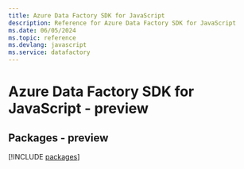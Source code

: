 ```yaml
---
title: Azure Data Factory SDK for JavaScript
description: Reference for Azure Data Factory SDK for JavaScript
ms.date: 06/05/2024
ms.topic: reference
ms.devlang: javascript
ms.service: datafactory
---
```

# Azure Data Factory SDK for JavaScript - preview
## Packages - preview
[!INCLUDE [packages](data-factory-index.md)]